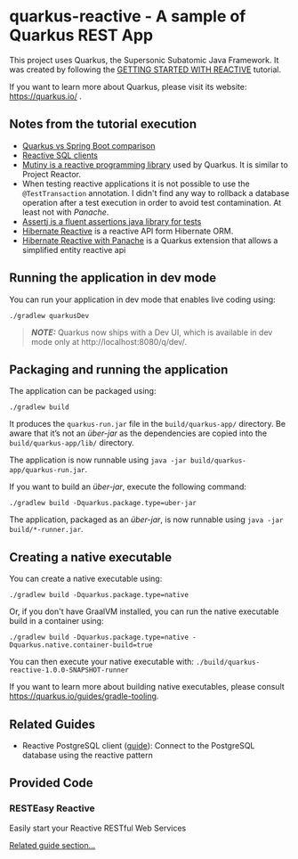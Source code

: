 # quarkus-reactive - A sample of Quarkus REST App

This project uses Quarkus, the Supersonic Subatomic Java Framework.
It was created by following the [GETTING STARTED WITH REACTIVE](https://quarkus.io/guides/getting-started-reactive#reactive-jax-rs-resources) tutorial.

If you want to learn more about Quarkus, please visit its website: https://quarkus.io/ .

## Notes from the tutorial execution

- [Quarkus vs Spring Boot comparison](https://www.baeldung.com/spring-boot-vs-quarkus)
- [Reactive SQL clients](https://quarkus.io/guides/reactive-sql-clients)
- [Mutiny is a reactive programming library](https://quarkus.io/guides/mutiny-primer) used by Quarkus.
It is similar to Project Reactor.
- When testing reactive applications it is not possible to use the `@TestTransaction` annotation.
I didn't find any way to rollback a database operation after a test execution in order
to avoid test contamination. At least not with *Panache*.
- [Assertj is a fluent assertions java library for tests](https://assertj.github.io/doc/)
- [Hibernate Reactive](https://hibernate.org/reactive/) is a reactive API form Hibernate ORM.
- [Hibernate Reactive with Panache](https://pt.quarkus.io/guides/hibernate-reactive-panache) is a Quarkus extension that 
allows a simplified entity reactive api

## Running the application in dev mode

You can run your application in dev mode that enables live coding using:
```shell script
./gradlew quarkusDev
```

> **_NOTE:_**  Quarkus now ships with a Dev UI, which is available in dev mode only at http://localhost:8080/q/dev/.

## Packaging and running the application

The application can be packaged using:
```shell script
./gradlew build
```
It produces the `quarkus-run.jar` file in the `build/quarkus-app/` directory.
Be aware that it’s not an _über-jar_ as the dependencies are copied into the `build/quarkus-app/lib/` directory.

The application is now runnable using `java -jar build/quarkus-app/quarkus-run.jar`.

If you want to build an _über-jar_, execute the following command:
```shell script
./gradlew build -Dquarkus.package.type=uber-jar
```

The application, packaged as an _über-jar_, is now runnable using `java -jar build/*-runner.jar`.

## Creating a native executable

You can create a native executable using: 
```shell script
./gradlew build -Dquarkus.package.type=native
```

Or, if you don't have GraalVM installed, you can run the native executable build in a container using: 
```shell script
./gradlew build -Dquarkus.package.type=native -Dquarkus.native.container-build=true
```

You can then execute your native executable with: `./build/quarkus-reactive-1.0.0-SNAPSHOT-runner`

If you want to learn more about building native executables, please consult https://quarkus.io/guides/gradle-tooling.

## Related Guides

- Reactive PostgreSQL client ([guide](https://quarkus.io/guides/reactive-sql-clients)): Connect to the PostgreSQL database using the reactive pattern

## Provided Code

### RESTEasy Reactive

Easily start your Reactive RESTful Web Services

[Related guide section...](https://quarkus.io/guides/getting-started-reactive#reactive-jax-rs-resources)
